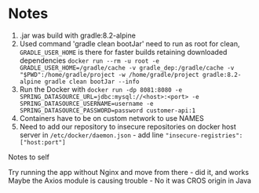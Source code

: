 # Notes

1. .jar was build with gradle:8.2-alpine
2. Used command 'gradle clean bootJar' need to run as root for clean, ```GRADLE_USER_HOME``` is there for faster builds retaining downloaded dependencies
 ```docker run --rm -u root -e GRADLE_USER_HOME=/gradle/cache -v gradle_dep:/gradle/cache -v "$PWD":/home/gradle/project -w /home/gradle/project gradle:8.2-alpine gradle clean bootJar --info```
3. Run the Docker with ```docker run -dp 8081:8080 -e SPRING_DATASOURCE_URL=jdbc:mysql://<host>:<port> -e SPRING_DATASOURCE_USERNAME=username -e SPRING_DATASOURCE_PASSWORD=password customer-api:1```
4. Containers have to be on custom network to use NAMES
5. Need to add our repository to insecure repositories on docker host server in ```/etc/docker/daemon.json``` - add line ```"insecure-registries":["host:port"]```


Notes to self

Try running the app without Nginx and move from there - did it, and works
Maybe the Axios module is causing trouble - No it was CROS origin in Java